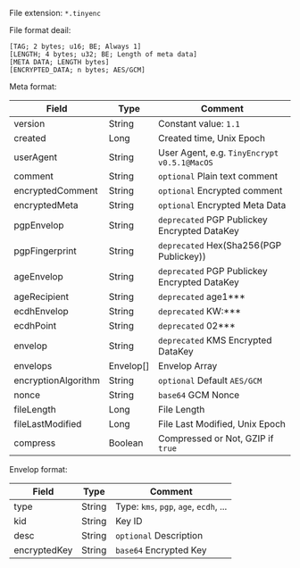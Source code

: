 File extension: `*.tinyenc`

File format deail:

```text
[TAG; 2 bytes; u16; BE; Always 1]
[LENGTH; 4 bytes; u32; BE; Length of meta data]
[META DATA; LENGTH bytes]
[ENCRYPTED_DATA; n bytes; AES/GCM]
```

Meta format:

| Field               | Type      | Comment                                      |
|---------------------|-----------|----------------------------------------------|
| version             | String    | Constant value: `1.1`                        |
| created             | Long      | Created time, Unix Epoch                     |
| userAgent           | String    | User Agent, e.g. `TinyEncrypt v0.5.1@MacOS`  |
| comment             | String    | `optional` Plain text comment                |
| encryptedComment    | String    | `optional` Encrypted comment                 |
| encryptedMeta       | String    | `optional` Encrypted Meta Data               |
| pgpEnvelop          | String    | `deprecated` PGP Publickey Encrypted DataKey |
| pgpFingerprint      | String    | `deprecated` Hex(Sha256(PGP Publickey))      |
| ageEnvelop          | String    | `deprecated` PGP Publickey Encrypted DataKey |
| ageRecipient        | String    | `deprecated` age1***                         |
| ecdhEnvelop         | String    | `deprecated` KW:***                          |
| ecdhPoint           | String    | `deprecated` 02***                           |
| envelop             | String    | `deprecated` KMS Encrypted DataKey           |
| envelops            | Envelop[] | Envelop Array                                |
| encryptionAlgorithm | String    | `optional` Default `AES/GCM`                 |
| nonce               | String    | `base64` GCM Nonce                           |
| fileLength          | Long      | File Length                                  |
| fileLastModified    | Long      | File Last Modified, Unix Epoch               |
| compress            | Boolean   | Compressed or Not, GZIP if `true`            |

Envelop format:

| Field        | Type   | Comment                                |
|--------------|--------|----------------------------------------|
| type         | String | Type: `kms`, `pgp`, `age`, `ecdh`, ... |
| kid          | String | Key ID                                 |
| desc         | String | `optional` Description                 |
| encryptedKey | String | `base64` Encrypted Key                 |
